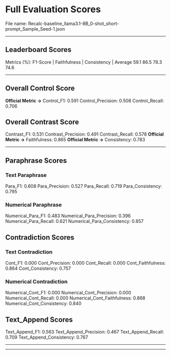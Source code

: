 # Full Evaluation Scores

File name: Recalc-baseline_llama3.1-8B_0-shot_short-prompt_Sample_Seed-1.json


---

## Leaderboard Scores

Metrics (%): F1-Score | Faithfulness | Consistency | Average
                59.1        86.5          78.3        74.6

---

## Overall Control Score

**Official Metric ->** Control_F1: 0.591
Control_Precision: 0.508
Control_Recall: 0.706

## Overall Contrast Score

Contrast_F1: 0.531
Contrast_Precision: 0.491
Contrast_Recall: 0.578
**Official Metric ->** Faithfulness: 0.865
**Official Metric ->** Consistency: 0.783

---


## Paraphrase Scores


### Text Paraphrase

Para_F1: 0.608
Para_Precision: 0.527
Para_Recall: 0.719
Para_Consistency: 0.795


### Numerical Paraphrase

Numerical_Para_F1: 0.483
Numerical_Para_Precision: 0.396
Numerical_Para_Recall: 0.621
Numerical_Para_Consistency: 0.857


## Contradiction Scores


### Text Contradiction

Cont_F1: 0.000
Cont_Precision: 0.000
Cont_Recall: 0.000
Cont_Faithfulness: 0.864
Cont_Consistency: 0.757


### Numerical Contradiction

Numerical_Cont_F1: 0.000
Numerical_Cont_Precision: 0.000
Numerical_Cont_Recall: 0.000
Numerical_Cont_Faithfulness: 0.868
Numerical_Cont_Consistency: 0.840


## Text_Append Scores

Text_Append_F1: 0.563
Text_Append_Precision: 0.467
Text_Append_Recall: 0.709
Text_Append_Consistency: 0.767

---


---

